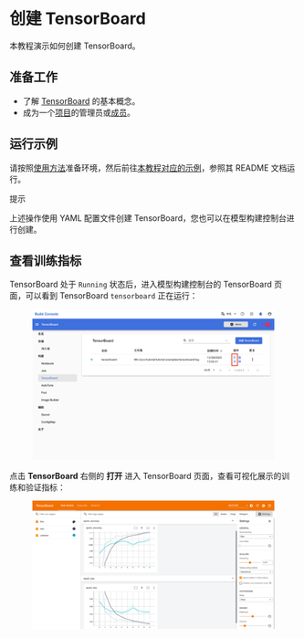# 创建 TensorBoard

本教程演示如何创建 TensorBoard。

## 准备工作

* 了解 [TensorBoard](../modules/building/tensorboard.md) 的基本概念。
* 成为一个[项目](../modules/security/project.md)的管理员或[成员](./add-project-member.md)。

## 运行示例

请按照<a target="_blank" rel="noopener noreferrer" href="https://github.com/t9k/tutorial-examples/blob/master/docs/README-zh.md#%E4%BD%BF%E7%94%A8%E6%96%B9%E6%B3%95">使用方法</a>准备环境，然后前往<a target="_blank" rel="noopener noreferrer" href="https://github.com/t9k/tutorial-examples/tree/master/tensorboard">本教程对应的示例</a>，参照其 README 文档运行。

<aside class="note tip">
<div class="title">提示</div>

上述操作使用 YAML 配置文件创建 TensorBoard，您也可以在模型构建控制台进行创建。

</aside>

## 查看训练指标

TensorBoard 处于 `Running` 状态后，进入模型构建控制台的 TensorBoard 页面，可以看到 TensorBoard `tensorboard` 正在运行：

<figure class="screenshot">
    <img alt="running" src="../assets/tasks/create-tensorboard/tensorboard-manage.png" class="screenshot"/>
</figure>


点击 **TensorBoard** 右侧的 **打开** 进入 TensorBoard 页面，查看可视化展示的训练和验证指标：

<figure class="screenshot">
    <img alt="tensorboard" src="../assets/tasks/create-tensorboard/tensorboard-open.png" class="screenshot"/>
</figure>
